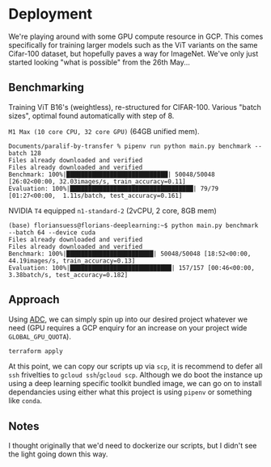 # Deployment

We're playing around with some GPU compute resource in GCP. This comes specifically for training larger models such as the ViT variants on the same Cifar-100 dataset, but hopefully paves a way for ImageNet. We've only just started looking "what is possible" from the 26th May...

## Benchmarking
Training ViT B16's (weightless), re-structured for CIFAR-100. Various "batch sizes", optimal found automatically with step of 8.

`M1 Max (10 core CPU, 32 core GPU)` (64GB unified mem).
```
Documents/paralif-by-transfer % pipenv run python main.py benchmark --batch 128
Files already downloaded and verified
Files already downloaded and verified
Benchmark: 100%|████████████████████████████| 50048/50048 [26:02<00:00, 32.03images/s, train_accuracy=0.11]
Evaluation: 100%|██████████████████████████████████| 79/79 [01:27<00:00,  1.11s/batch, test_accuracy=0.161]
```

NVIDIA `T4` equipped `n1-standard-2` (2vCPU, 2 core, 8GB mem)
```
(base) floriansuess@florians-deeplearning:~$ python main.py benchmark --batch 64 --device cuda
Files already downloaded and verified
Files already downloaded and verified
Benchmark: 100%|████████████████████████| 50048/50048 [18:52<00:00, 44.19images/s, train_accuracy=0.13]
Evaluation: 100%|████████████████████████████| 157/157 [00:46<00:00,  3.38batch/s, test_accuracy=0.182]
```

## Approach

Using [ADC](https://cloud.google.com/docs/authentication/provide-credentials-adc), we can simply spin up into our desired project whatever we need (GPU requires a GCP enquiry for an increase on your project wide `GLOBAL_GPU_QUOTA`).

```sh
terraform apply
```

At this point, we can copy our scripts up via `scp`, it is recommend to defer all `ssh` frivelties to `gcloud ssh`/`gcloud scp`. Although we do boot the instance up using a deep learning specific toolkit bundled image, we can go on to install dependancies using either what this project is using `pipenv` or something like `conda`.

## Notes

I thought originally that we'd need to dockerize our scripts, but I didn't see the light going down this way.
